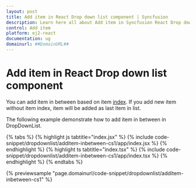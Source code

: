 ```yaml
---
layout: post
title: Add item in React Drop down list component | Syncfusion
description: Learn here all about Add item in Syncfusion React Drop down list component of Syncfusion Essential JS 2 and more.
control: Add item 
platform: ej2-react
documentation: ug
domainurl: ##DomainURL##
---
```


# Add item in React Drop down list component

You can add item in between based on item [index](https://ej2.syncfusion.com/react/documentation/api/drop-down-list/#index). If you add new item without item index, item will be added as last item in list.

The following example demonstrate how to add item in between in DropDownList.

{% tabs %}
{% highlight js tabtitle="index.jsx" %}
{% include code-snippet/dropdownlist/additem-inbetween-cs1/app/index.jsx %}
{% endhighlight %}
{% highlight ts tabtitle="index.tsx" %}
{% include code-snippet/dropdownlist/additem-inbetween-cs1/app/index.tsx %}
{% endhighlight %}
{% endtabs %}

 {% previewsample "page.domainurl/code-snippet/dropdownlist/additem-inbetween-cs1" %}